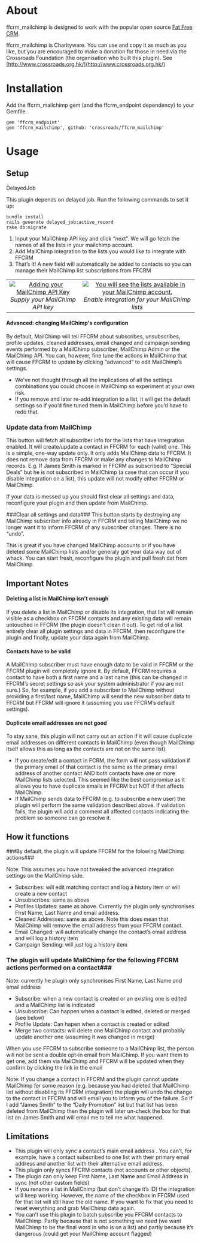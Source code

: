 About
=====

ffcrm_mailchimp is designed to work with the popular open source [Fat Free CRM](http://www.fatfreecrm.com).

ffcrm_mailchimp is Charityware.  You can use and copy it as much as you like, but you are
encouraged to make a donation for those in need via the Crossroads Foundation (the organisation who built this plugin). See [http://www.crossroads.org.hk/](http://www.crossroads.org.hk/)


Installation
=====

Add the ffcrm_mailchimp gem (and the ffcrm_endpoint dependency) to your Gemfile.

```
gem 'ffcrm_endpoint'
gem 'ffcrm_mailchimp', github: 'crossroads/ffcrm_mailchimp'
```

Usage
=====

Setup
-----

DelayedJob

This plugin depends on delayed job.
Run the following commands to set it up:

```
bundle install
rails generate delayed_job:active_record
rake db:migrate
```

1. Input your MailChimp API key and click “next”. We will go fetch the names of all the lists in your mailchimp account.
2. Add MailChimp integration to the lists you would like to integrate with FFCRM
3. That’s it! A new field will automatically be added to contacts so you can manage their MailChimp list subscriptions from FFCRM

<table border="0" cellpadding="10">
  <tr>
    <td align="center">
      <a href="http://content.screencast.com/users/mattgow/folders/Jing/media/e5fa171b-77e1-4798-84eb-bdf1e9851500/2013-03-07_2230.png" target="_blank" title="Create Contacts">
        <img src="http://content.screencast.com/users/mattgow/folders/Jing/media/a2d3589c-8ffb-4238-b0cf-12944621a20a/2013-03-07_2238.png" alt="Adding your MailChimp API Key">
      </a>
      <br />
      <em>Supply your MailChimp API key</em>
    </td>
    <td align="center">
      <a href="http://content.screencast.com/users/mattgow/folders/Jing/media/49fa8876-0d62-432e-8027-71fded3b670b/2013-03-07_2249.png" target="_blank" title="Create Contacts">
        <img src="http://content.screencast.com/users/mattgow/folders/Jing/media/db190a29-b59c-4083-87b6-ba527788c17d/2013-03-07_2253.png" alt="You will see the lists available in your MailChimp account.">
      </a>
      <br />
      <em>Enable integration for your MailChimp lists</em>
    </td>
  </tr>
</table>

#### Advanced: changing MailChimp's configuration

By default, MailChimp will tell FFCRM about subscribes, unsubscribes, profile updates, cleaned addresses, email changed and campaign sending events performed by a MailChimp subscriber, MailChimp Admin or the MailChimp API. You can, however, fine tune the actions in MailChimp that will cause FFCRM to update by clicking “advanced” to edit MailChimp’s settings.
* We've not thought through all the implications of all the settings combinations you could choose in MailChimp so experiment at your own risk.
* If you remove and later re-add integration to a list, it will get the default settings so if you’d fine tuned them in MailChimp before you’d have to redo that.

### Update data from MailChimp
This button will fetch all subscriber info for the lists that have integration enabled. It will create/update a contact in FFCRM for each (valid) one.
This is a simple, one-way update only. It only adds MailChimp data to FFCRM. It does not remove data from FFCRM or make any changes to MailChimp records. E.g. If James Smith is marked in FFCRM as subscribed to “Special Deals” but he is not subscribed in MailChimp (a case that can occur if you disable integration on a list), this update will not modify either FFCRM or MailChimp.

If your data is messed up you should first clear all settings and data, reconfigure your plugin and then update from MailChimp.

###Clear all settings and data###
This button starts by destroying any MailChimp subscriber info already in FFCRM and telling MailChimp we no longer want it to inform FFCRM of any subscriber changes. There is no “undo”.

This is great if you have changed MailChimp accounts or if you have deleted some MailChimp lists and/or generaly got your data way out of whack. You can start fresh, reconfigure the plugin and pull fresh dat from MailChimp.

Important Notes
---------------

#### Deleting a list in MailChimp isn't enough

If you delete a list in MailChimp or disable its integration, that list will remain visible as a checkbox on FFCRM contacts and any existing data will remain untouched in FFCRM (the plugin doesn’t clean it out). To get rid of a list entirely clear all plugin settings and data in FFCRM, then reconfigure the plugin and finally, update your data again from MailChimp.


#### Contacts have to be valid

A MailChimp subscriber must have enough data to be valid in FFCRM or the FFCRM plugin will completely ignore it. By default, FFCRM requires a contact to have both a first name and a last name (this can be changed in FFCRM’s secret settings so ask your system administrator if you are not sure.) So, for example, if you add a subscriber to MailChimp without providing a first/last name, MailChimp will send the new subscriber data to FFCRM but FFCRM will ignore it (assuming you use FFCRM’s default settings).

#### Duplicate email addresses are not good
To stay sane, this plugin will not carry out an action if it will cause duplicate email addresses on different contacts in MailChimp (even though MailChimp itself allows this as long as the contacts are not on the same list).

* If you create/edit a contact in FCRM, the form will not pass validation if the primary email of that contact is the same as the primary email address of another contact AND both contacts have one or more MailChimp lists selected. This seemed like the best compromise as it allows you to have duplicate emails in FFCRM but NOT if that affects MailChimp.
* If MailChimp sends data to FFCRM (e.g. to subscribe a new user) the plugin will perform the same validation described above. If validation fails, the plugin will add a comment all affected contacts indicating the problem so someone can go resolve it.

How it functions
----------------

###By default, the plugin will update FFCRM for the folowing MailChimp actions###

Note: This assumes you have not tweaked the advanced integration settings on the MailChimp side.

* Subscribes: will edit matching contact and log a history item or will create a new contact
* Unsubscribes: same as above
* Profiles Updates: same as above. Currently the plugin only synchronises FIrst Name, Last Name and email address.
* Cleaned Addresses: same as above. Note this does mean that MailChimp will remove the email address from your FFCRM contact.
* Email Changed: will automatically change the contact’s email address and will log a history item
* Campaign Sending: will just log a history item


### The plugin will update MailChimp for the following FFCRM actions performed on a contact###

Note: currently he plugin only synchronises First Name, Last Name and email address

* Subscribe: when a new contact is created or an existing one is edited and a MailChimp list is indicated
* Unsubscribe: Can happen when a contact is edited, deleted or merged (see below)
* Profile Update: Can hapen when a contact is created or edited
* Merge two contacts: will delete one MailChimp contact and probably update another one (assuming it was changed in merge)

When you use FFCRM to subscribe someone to a MailChimp list, the person will not be sent a double opt-in email from MailChimp. If you want them to get one, add them via MailChimp and FFCRM will be updated when they confirm by clicking the link in the email

Note: If you change a contact in FFCRM and the plugin cannot update MailChimp for some reason (e.g. because you had deleted that MailChimp list without disabling its FFCRM integration) the plugin will undo the change to the contact  in FFCRM and will email you to inform you of the failure. So if I add “James Smith” to the “Daily Promotion” list but that list has been deleted from MailChimp then the plugin will later un-check the box for that list on James Smith and will email me to tell me what happened.


Limitations
-----------

* This plugin will only sync a contact’s main email address . You can’t, for example, have a contact subscribed to one list with their primary email address and another list with their alternative email address.
* This plugin only syncs FFCRM contacts (not accounts or other objects).
* The plugin can only keep First Name, Last Name and Email Address in sync (not other custom fields)
* If you rename a list in MailChimp (but don’t change it’s ID) the integration will keep working. However, the name of the checkbox in FFCRM used for that list will still have the old name. If you want to fix that you need to reset everything and grab MailChimp data again.
* You can’t use this plugin to batch subscribe you FFCRM contacts to MailChimp. Partly because that is not something we need (we want MailChimp to be the final word in who is on a list) and partly because it’s dangerous (could get your MailChimp account flagged)
